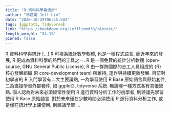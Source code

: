 ```yaml
---
title: "R 資料科學與統計"
author: "林建甫 Jeff Lin"
date: "2020-10-29T06:55:50Z"
tags: [ggplot2, Tidyverse]
link: "https://bookdown.org/jefflinmd38/r4biost/"
length_weight: "34.1%"
pinned: false
---
```


R 資料科學與統計 [...] R 可視為統計數學軟體, 也是一種程式語言, 而近年來的發展, R 更成為資料科學的熱門的工具之一. R 是一個免費的統計分析軟體 (open-source, GNU General Public License), R 由一群跨國際的志工人員組成的 {R} 核心發展組織 (R core-development team) 所維持, 運作與持續更新發展. 目前對初學者的 R 入門學習有二大主要論點, 一為學習使用 R Base 原始語言與原始套件, 二為直接學習外部套件, 如 ggplot2, tidyverse 系統. 無論哪一種方式各有其優缺點. 個人認為對未來必須經常性使用 R 進行資料分析工作的初學者, 則建議先學習使用 R Base 原始語言. 對於未來僅在少數時間必須使用 R 進行資料分析工作, 或是僅在統計學上課使用, 則建議學習 ...

